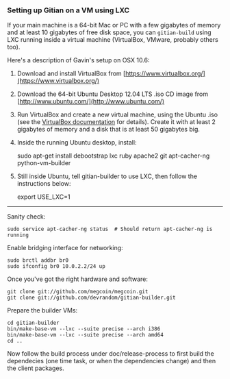 ### Setting up Gitian on a VM using LXC ###

If your main machine is a 64-bit Mac or PC with a few gigabytes of memory
and at least 10 gigabytes of free disk space, you can `gitian-build` using
LXC running inside a virtual machine (VirtualBox, VMware, probably others too).

Here's a description of Gavin's setup on OSX 10.6:

1. Download and install VirtualBox from [https://www.virtualbox.org/](https://www.virtualbox.org/)

2. Download the 64-bit Ubuntu Desktop 12.04 LTS .iso CD image from
   [http://www.ubuntu.com/](http://www.ubuntu.com/)

3. Run VirtualBox and create a new virtual machine, using the Ubuntu .iso (see the [VirtualBox documentation](https://www.virtualbox.org/wiki/Documentation) for details). Create it with at least 2 gigabytes of memory and a disk that is at least 50 gigabytes big.

4. Inside the running Ubuntu desktop, install:

	sudo apt-get install debootstrap lxc ruby apache2 git apt-cacher-ng python-vm-builder

5. Still inside Ubuntu, tell gitian-builder to use LXC, then follow the instructions below:

	export USE_LXC=1

-------------------------------------------------------------------------

Sanity check:

    sudo service apt-cacher-ng status  # Should return apt-cacher-ng is running

Enable bridging interface for networking:

    sudo brctl addbr br0
    sudo ifconfig br0 10.0.2.2/24 up

Once you've got the right hardware and software:

    git clone git://github.com/megcoin/megcoin.git
    git clone git://github.com/devrandom/gitian-builder.git

Prepare the builder VMs:

    cd gitian-builder
    bin/make-base-vm --lxc --suite precise --arch i386
    bin/make-base-vm --lxc --suite precise --arch amd64
    cd ..

Now follow the build process under doc/release-process to first build the dependecies
(one time task, or when the dependencies change) and then the client packages.
